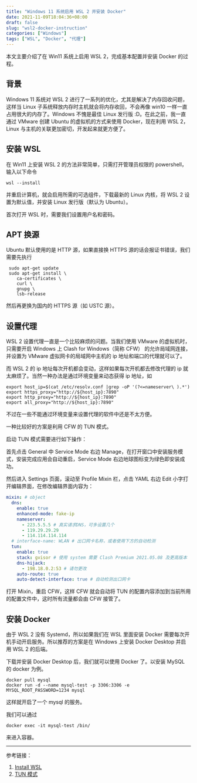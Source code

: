 ```yaml
---
title: "Windows 11 系统启用 WSL 2 并安装 Docker"
date: 2021-11-09T18:04:36+08:00
draft: false
slug: "wsl2-docker-instruction"
categories: ["Windows"]
tags: ["WSL", "Docker", "代理"]
---
```


本文主要介绍了在 Win11 系统上启用 WSL 2，完成基本配置并安装 Docker 的过程。

<!--more-->

## 背景

Windows 11 系统对 WSL 2 进行了一系列的优化，尤其是解决了内存回收问题，这样当 Linux 子系统释放内存时主机就会将内存收回，不会再像 win10 一样一直占用很大的内存了。Windows 不愧是最佳 Linux 发行版 :D。在此之前，我一直通过 VMware 创建 Ubuntu 的虚拟机的方式来使用 Docker，现在利用 WSL 2，Linux 与主机的关联更加密切，开发起来就更方便了。

## 安装 WSL

在 Win11 上安装 WSL 2 的方法非常简单，只需打开管理员权限的 powershell，输入以下命令

```
wsl --install
```

并重启计算机，就会启用所需的可选组件，下载最新的 Linux 内核，将 WSL 2 设置为默认值，并安装 Linux 发行版（默认为 Ubuntu）。

首次打开 WSL 时，需要我们设置用户名和密码。

## APT 换源

Ubuntu 默认使用的是 HTTP 源，如果直接换 HTTPS 源的话会报证书错误，我们需要先执行

```
 sudo apt-get update
 sudo apt-get install \
    ca-certificates \
    curl \
    gnupg \
    lsb-release
```

然后再更换为国内的 HTTPS 源（如 USTC 源）。

## 设置代理

WSL 2 设置代理一直是一个比较麻烦的问题。当我们使用 VMware 的虚拟机时，只需要开启 Windows 上 Clash for Windows（简称 CFW） 的允许局域网连接，并设置为 VMware 虚拟网卡的局域网中主机的 ip 地址和端口的代理就可以了。

而 WSL 2 的 ip 地址每次开机都会变动，这样如果每次开机都去修改代理的 ip 就太麻烦了。当然一种办法是通过环境变量来动态获得 ip 地址，如

```
export host_ip=$(cat /etc/resolv.conf |grep -oP '(?<=nameserver\ ).*')
export https_proxy="http://${host_ip}:7890"
export http_proxy="http://${host_ip}:7890"
export all_proxy="http://${host_ip}:7890"
```

不过在一些不能通过环境变量来设置代理的软件中还是不太方便。

一种比较好的方案是利用 CFW 的 TUN 模式。

启动 TUN 模式需要进行如下操作：

首先点击 General 中 Service Mode 右边 Manage，在打开窗口中安装服务模式，安装完成应用会自动重启，Service Mode 右边地球图标变为绿色即安装成功。

然后进入 Settings 页面，滚动至 Profile Mixin 栏，点击 YAML 右边 Edit 小字打开编辑界面，在修改编辑界面内容为：

```yaml
mixin: # object
  dns:
    enable: true
    enhanced-mode: fake-ip
    nameserver:
      - 223.5.5.5 # 真实请求DNS，可多设置几个
      - 119.29.29.29
      - 114.114.114.114
  # interface-name: WLAN # 出口网卡名称，或者使用下方的自动检测
  tun:
    enable: true
    stack: gvisor # 使用 system 需要 Clash Premium 2021.05.08 及更高版本
    dns-hijack:
      - 198.18.0.2:53 # 请勿更改
    auto-route: true
    auto-detect-interface: true # 自动检测出口网卡
```

打开 Mixin，重启 CFW，这样 CFW 就会自动将 TUN 的配置内容添加到当前所用的配置文件中，这时所有流量都会由 CFW 接管了。

## 安装 Docker

由于 WSL 2 没有 Systemd，所以如果我们在 WSL 里面安装 Docker 需要每次开机手动开启服务。所以推荐的方案是在 Windows 上安装 Docker Desktop 并启用 WSL 2 的后端。

下载并安装 Docker Desktop 后，我们就可以使用 Docker 了。以安装 MySQL 的 docker 为例。

```
docker pull mysql
docker run -d --name mysql-test -p 3306:3306 -e MYSQL_ROOT_PASSWORD=1234 mysql
```

这样就开启了一个 mysql 的服务。

我们可以通过

```
docker exec -it mysql-test /bin/
```

来进入容器。

---

参考链接：

1. [Install WSL](https://docs.microsoft.com/en-us/windows/wsl/install)
2. [TUN 模式](https://docs.cfw.lbyczf.com/contents/tun.html)

